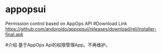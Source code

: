 # appopsui
Permission control based on AppOps API
#Download Link
https://github.com/andoroido/appopsui/releases/download/rel/installer-final.apk


#介绍
基于AppOps Api的权限管理App。不再维护。
